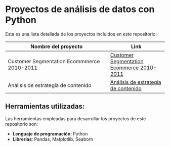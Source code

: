 # Proyectos de análisis de datos con Python

Esta es una lista detallada de los proyectos incluidos en este repositorio:

| Nombre del proyecto  | Link | 
| ------------- |------------- |
| Customer Segmentation Ecommmerce 2010-2011  |  [Customer Segmentation <br> Ecommerce 2010-2011](https://github.com/kimberlyolivos/Proyectos/blob/main/CustomerSegmentation_Ecommerce_2010_2011.ipynb)  |
| Análisis de estrategia de contenido | [Análisis de estrategia <br> de contenido](https://github.com/kimberlyolivos/Proyectos/blob/main/Netflix_Releases_2023_Content_Strategy.ipynb) |


## Herramientas utilizadas:

Las herramientas empleadas para desarrollar los proyectos de este repositorio son:
- **Lenguaje de programación**: Python
- **Librerías**: Pandas, Matplotlib, Seaborn
